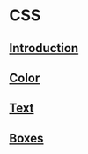 # CSS
## [Introduction](introduction.md)
## [Color](color.md)
## [Text](text.md)
## [Boxes](boxes.md)
